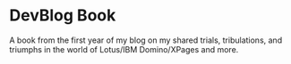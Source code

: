 DevBlog Book
=======

A book from the first year of my blog on my shared trials, tribulations, and triumphs in the world of Lotus/IBM Domino/XPages and more.
